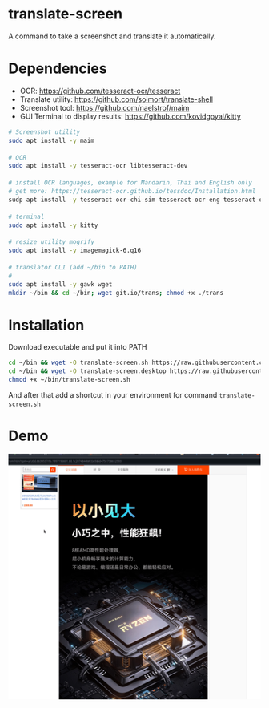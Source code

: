 # translate-screen

A command to take a screenshot and translate it automatically.

# Dependencies

- OCR: https://github.com/tesseract-ocr/tesseract
- Translate utility: https://github.com/soimort/translate-shell
- Screenshot tool: https://github.com/naelstrof/maim
- GUI Terminal to display results: https://github.com/kovidgoyal/kitty

```bash
# Screenshot utility
sudo apt install -y maim

# OCR
sudo apt install -y tesseract-ocr libtesseract-dev

# install OCR languages, example for Mandarin, Thai and English only
# get more: https://tesseract-ocr.github.io/tessdoc/Installation.html
sudp apt install -y tesseract-ocr-chi-sim tesseract-ocr-eng tesseract-ocr-tha 

# terminal
sudo apt install -y kitty

# resize utility mogrify
sudo apt install -y imagemagick-6.q16

# translator CLI (add ~/bin to PATH)
# 
sudo apt install -y gawk wget
mkdir ~/bin && cd ~/bin; wget git.io/trans; chmod +x ./trans
```


# Installation

Download executable and put it into PATH
```bash
cd ~/bin && wget -O translate-screen.sh https://raw.githubusercontent.com/larionov/translate-screen/main/translate-screen.sh 
cd ~/bin && wget -O translate-screen.desktop https://raw.githubusercontent.com/larionov/translate-screen/main/translate-screen.desktop 
chmod +x ~/bin/translate-screen.sh
```

And after that add a shortcut in your environment for command `translate-screen.sh`

# Demo
![demo](./demo.gif)